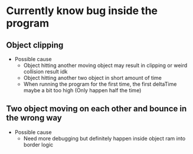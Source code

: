 # Currently know bug inside the program

## Object clipping
- Possible cause
    - Object hitting another moving object may result in clipping or weird collision result idk
    - Object hitting another two object in short amount of time
    - When running the program for the first time, the first deltaTime maybe a bit too high (Only happen half the time)

## Two object moving on each other and bounce in the wrong way
- Possible cause
    - Need more debugging but definitely happen inside object ram into border logic